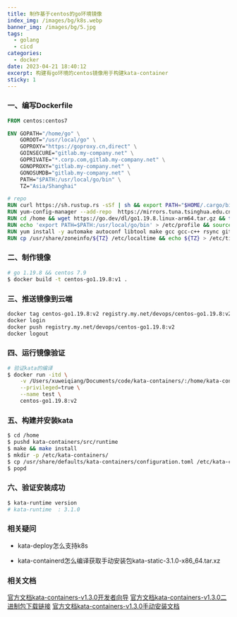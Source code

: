 ```yaml
---
title: 制作基于centos的go环境镜像
index_img: /images/bg/k8s.webp
banner_img: /images/bg/5.jpg
tags:
  - golang
  - cicd
categories:
  - docker
date: 2023-04-21 18:40:12
excerpt: 构建有go环境的centos镜像用于构建kata-container
sticky: 1
---
```


### 一、编写Dockerfile

``` Dockerfile
FROM centos:centos7

ENV GOPATH="/home/go" \
    GOROOT="/usr/local/go" \
    GOPROXY="https://goproxy.cn,direct" \
    GOINSECURE="gitlab.my-company.net" \
    GOPRIVATE="*.corp.com,gitlab.my-company.net" \
    GONOPROXY="gitlab.my-company.net" \
    GONOSUMDB="gitlab.my-company.net" \
    PATH="$PATH:/usr/local/go/bin" \
    TZ="Asia/Shanghai"

# repo
RUN curl https://sh.rustup.rs -sSf | sh && export PATH="$HOME/.cargo/bin:$PATH"
RUN yum-config-manager --add-repo  https://mirrors.tuna.tsinghua.edu.cn/docker-ce/linux/centos/docker-ce.repo && yum -y install wget
RUN cd /home && wget https://go.dev/dl/go1.19.8.linux-arm64.tar.gz && tar -C /usr/local -xzf go1.19.8.linux-arm64.tar.gz
RUN echo 'export PATH=$PATH:/usr/local/go/bin' > /etc/profile && source /etc/profile
RUN yum install -y automake autoconf libtool make gcc gcc-c++ rsync git
RUN cp /usr/share/zoneinfo/${TZ} /etc/localtime && echo ${TZ} > /etc/timezone
```

### 二、制作镜像

``` bash
# go 1.19.8 && centos 7.9 
$ docker build -t centos-go1.19.8:v1 .
```

### 三、推送镜像到云端

``` bash
docker tag centos-go1.19.8:v2 registry.my.net/devops/centos-go1.19.8:v2
docker login
docker push registry.my.net/devops/centos-go1.19.8:v2
docker logout
```

### 四、运行镜像验证

``` bash
# 验证kata的编译
$ docker run -itd \
    -v /Users/xuweiqiang/Documents/code/kata-containers/:/home/kata-containers \
    --privileged=true \
    --name test \
    centos-go1.19.8:v2
```

### 五、构建并安装kata

``` bash
$ cd /home
$ pushd kata-containers/src/runtime
$ make && make install
$ mkdir -p /etc/kata-containers/
$ cp /usr/share/defaults/kata-containers/configuration.toml /etc/kata-containers
$ popd
```

### 六、验证安装成功

``` bash
$ kata-runtime version
# kata-runtime  : 3.1.0
```

### 相关疑问

- kata-deploy怎么支持k8s

- kata-containerd怎么编译获取手动安装包kata-static-3.1.0-x86_64.tar.xz

### 相关文档

[官方文档kata-containers-v1.3.0开发者向导](https://github.com/kata-containers/kata-containers/blob/3.1.0/docs/Developer-Guide.md)
[官方文档kata-containers-v1.3.0二进制包下载链接](https://github.com/kata-containers/kata-containers/releases/tag/3.1.0)
[官方文档kata-containers-v1.3.0手动安装文档](https://github.com/kata-containers/kata-containers/blob/3.1.0/docs/install/container-manager/containerd/containerd-install.md)

